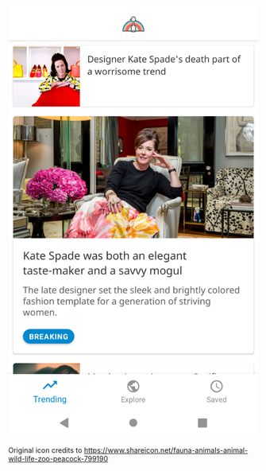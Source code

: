 ![screenshot](screenshot.png)


Original icon credits to https://www.shareicon.net/fauna-animals-animal-wild-life-zoo-peacock-799190
